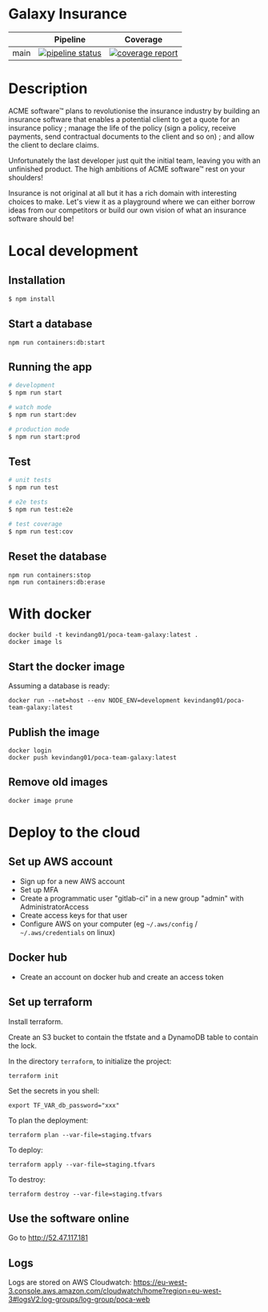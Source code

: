 # Galaxy Insurance

|      | Pipeline                                                                                                                                                                                           | Coverage                                                                                                                                                                                           |
|------|----------------------------------------------------------------------------------------------------------------------------------------------------------------------------------------------------|----------------------------------------------------------------------------------------------------------------------------------------------------------------------------------------------------|
| main | [![pipeline status](https://gaufre.informatique.univ-paris-diderot.fr/team-galaxy/poca/badges/main/pipeline.svg)](https://gaufre.informatique.univ-paris-diderot.fr/team-galaxy/poca/commits/main) | [![coverage report](https://gaufre.informatique.univ-paris-diderot.fr/team-galaxy/poca/badges/main/coverage.svg)](https://gaufre.informatique.univ-paris-diderot.fr/team-galaxy/poca/commits/main) |

# Description

ACME software™ plans to revolutionise the insurance industry by building an insurance software that enables a potential client to get a quote for an insurance policy ; manage the life of the policy (sign a policy, receive payments, send contractual documents to the client and so on) ; and allow the client to declare claims.

Unfortunately the last developer just quit the initial team, leaving you with an unfinished product. The high ambitions of ACME software™ rest on your shoulders!

Insurance is not original at all but it has a rich domain with interesting choices to make. Let's view it as a playground where we can either borrow ideas from our competitors or build our own vision of what an insurance software should be!

# Local development

## Installation

```bash
$ npm install
```

## Start a database

```
npm run containers:db:start
```

## Running the app

```bash
# development
$ npm run start

# watch mode
$ npm run start:dev

# production mode
$ npm run start:prod
```

## Test

```bash
# unit tests
$ npm run test

# e2e tests
$ npm run test:e2e

# test coverage
$ npm run test:cov
```

## Reset the database

```
npm run containers:stop
npm run containers:db:erase
```

# With docker

```
docker build -t kevindang01/poca-team-galaxy:latest .
docker image ls
```

## Start the docker image

Assuming a database is ready:

```
docker run --net=host --env NODE_ENV=development kevindang01/poca-team-galaxy:latest
```

## Publish the image

```
docker login
docker push kevindang01/poca-team-galaxy:latest
```

## Remove old images

```
docker image prune
```

# Deploy to the cloud

## Set up AWS account

* Sign up for a new AWS account
* Set up MFA
* Create a programmatic user "gitlab-ci" in a new group "admin" with AdministratorAccess
* Create access keys for that user
* Configure AWS on your computer (eg `~/.aws/config` / `~/.aws/credentials` on linux)

## Docker hub

* Create an account on docker hub and create an access token

## Set up terraform

Install terraform.

Create an S3 bucket to contain the tfstate and a DynamoDB table to contain the lock.

In the directory `terraform`, to initialize the project:

```
terraform init
```

Set the secrets in you shell:

```
export TF_VAR_db_password="xxx"
```

To plan the deployment:

```
terraform plan --var-file=staging.tfvars
```

To deploy:

```
terraform apply --var-file=staging.tfvars
```

To destroy:

```
terraform destroy --var-file=staging.tfvars
```

## Use the software online

Go to http://52.47.117.181

## Logs

Logs are stored on AWS Cloudwatch: https://eu-west-3.console.aws.amazon.com/cloudwatch/home?region=eu-west-3#logsV2:log-groups/log-group/poca-web
